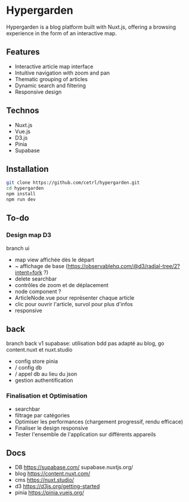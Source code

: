 # Hypergarden

Hypergarden is a blog platform built with Nuxt.js, offering a browsing experience in the form of an interactive map.

## Features

- Interactive article map interface
- Intuitive navigation with zoom and pan
- Thematic grouping of articles
- Dynamic search and filtering
- Responsive design

## Technos

- Nuxt.js
- Vue.js
- D3.js
- Pinia
- Supabase

## Installation

```bash
git clone https://github.com/cetrl/hypergarden.git
cd hypergarden
npm install
npm run dev
```
## To-do

### Design map D3
branch ui
- map view affichée dès le départ
- ~ affichage de base (https://observablehq.com/@d3/radial-tree/2?intent=fork ?)
- delete searchbar
- contrôles de zoom et de déplacement
- node component ?
- ArticleNode.vue pour représenter chaque article
- clic pour ouvrir l'article, survol pour plus d'infos
- responsive

## back
branch back v1 supabase: utilisation bdd pas adapté au blog, go content.nuxt et nuxt.studio
- config store pinia
- / config db
- / appel db au lieu du json
- gestion authentification

### Finalisation et Optimisation
- searchbar
- filtrage par catégories
- Optimiser les performances (chargement progressif, rendu efficace)
- Finaliser le design responsive
- Tester l'ensemble de l'application sur différents appareils

## Docs
- DB https://supabase.com/ supabase.nuxtjs.org/
- blog https://content.nuxt.com/
- cms https://nuxt.studio/
- d3 https://d3js.org/getting-started
- pinia https://pinia.vuejs.org/
